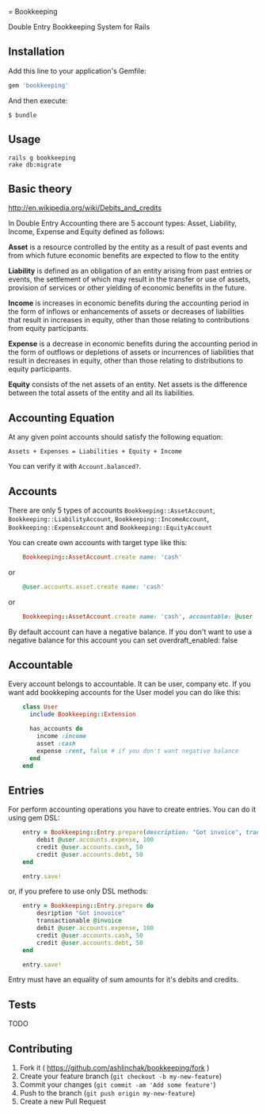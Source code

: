 = Bookkeeping

Double Entry Bookkeeping System for Rails


## Installation

Add this line to your application's Gemfile:

```ruby
gem 'bookkeeping'
```

And then execute:

    $ bundle


## Usage

    rails g bookkeeping
    rake db:migrate


## Basic theory

<http://en.wikipedia.org/wiki/Debits_and_credits>

In Double Entry Accounting there are 5 account types: Asset, Liability, Income,
Expense and Equity defined as follows:

**Asset** is a resource controlled by the entity as a result of past events and
from which future economic benefits are expected to flow to the entity

**Liability** is defined as an obligation of an entity arising from past
entries or events, the settlement of which may result in the transfer or
use of assets, provision of services or other yielding of economic benefits in
the future.

**Income** is increases in economic benefits during the accounting period in
the form of inflows or enhancements of assets or decreases of liabilities that
result in increases in equity, other than those relating to contributions from
equity participants.

**Expense** is a decrease in economic benefits during the accounting period in
the form of outflows or depletions of assets or incurrences of liabilities that
result in decreases in equity, other than those relating to distributions to
equity participants.

**Equity** consists of the net assets of an entity. Net assets is the
difference between the total assets of the entity and all its liabilities.


## Accounting Equation

At any given point accounts should satisfy the following equation:

    Assets + Expenses = Liabilities + Equity + Income

You can verify it with `Account.balanced?`.


## Accounts

There are only 5 types of accounts `Bookkeeping::AssetAccount`,
`Bookkeeping::LiabilityAccount`, `Bookkeeping::IncomeAccount`, `Bookkeeping::ExpenseAccount` and `Bookkeeping::EquityAccount`

You can create own accounts with target type like this:
```ruby
    Bookkeeping::AssetAccount.create name: 'cash'
```
or
```ruby
    @user.accounts.asset.create name: 'cash'
```
or
```ruby
    Bookkeeping::AssetAccount.create name: 'cash', accountable: @user
```
    
By default account can have a negative balance. If you don't want to use a negative balance for this account you can set overdraft_enabled: false


## Accountable

Every account belongs to accountable. It can be user, company etc. If you want add bookkeping accounts for the User model you can do like this:

```ruby
    class User
      include Bookkeeping::Extension

      has_accounts do
        income :income
        asset :cash
        expense :rent, false # if you don't want negative balance
      end
    end
```

## Entries

For perform accounting operations you have to create entries. You can do it using gem DSL:

```ruby
    entry = Bookkeeping::Entry.prepare(description: "Got invoice", transactionable: @invoice) do
        debit @user.accounts.expense, 100
        credit @user.accounts.cash, 50
        credit @user.accounts.debt, 50
    end

    entry.save!
```
or, if you prefere to use only DSL methods:

```ruby
    entry = Bookkeeping::Entry.prepare do
        desription "Got inovoice"
        transactionable @invoice
        debit @user.accounts.expense, 100
        credit @user.accounts.cash, 50
        credit @user.accounts.debt, 50
    end

    entry.save!
```

Entry must have an equality of sum amounts for it's debits and credits.

## Tests

TODO

## Contributing

1. Fork it ( https://github.com/ashlinchak/bookkeeping/fork )
2. Create your feature branch (`git checkout -b my-new-feature`)
3. Commit your changes (`git commit -am 'Add some feature'`)
4. Push to the branch (`git push origin my-new-feature`)
5. Create a new Pull Request
